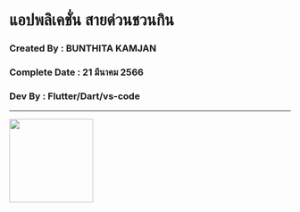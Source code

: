 # แอปพลิเคชั่น สายด่วนชวนกิน

### Created By : BUNTHITA KAMJAN

### Complete Date : 21 มีนาคม 2566

### Dev By : Flutter/Dart/vs-code

***
<img src="https://user-images.githubusercontent.com/127838743/226536014-919157e7-2fda-4cba-91c4-6967d8456b47.png" width="150">






